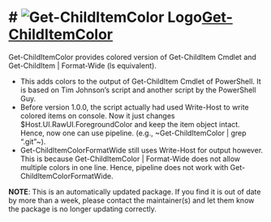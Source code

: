 # # ![Get-ChildItemColor Logo](https://cdn.rawgit.com/pauby/ChocoPackages/27a84273/icons/getchilditemcolor.png "Get-ChildItemColor")[Get-ChildItemColor](https://chocolatey.org/packages/getchilditemcolor)

Get-ChildItemColor provides colored version of Get-ChildItem Cmdlet and Get-ChildItem | Format-Wide (ls equivalent).

* This adds colors to the output of Get-ChildItem Cmdlet of PowerShell. It is based on Tim Johnson’s script and another script by the PowerShell Guy.
* Before version 1.0.0, the script actually had used Write-Host to write colored items on console. Now it just changes $Host.UI.RawUI.ForegroundColor and keep the item object intact. Hence, now one can use pipeline. (e.g., ~Get-ChildItemColor | grep “.git”~).
* Get-ChildItemColorFormatWide still uses Write-Host for output however. This is because Get-ChildItemColor | Format-Wide does not allow multiple colors in one line. Hence, pipeline does not work with Get-ChildItemColorFormatWide.

**NOTE**: This is an automatically updated package. If you find it is out of date by more than a week, please contact the maintainer(s) and let them know the package is no longer updating correctly.